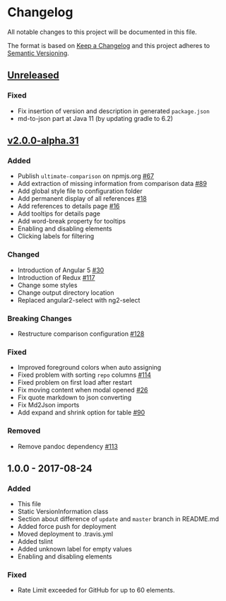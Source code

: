 # Changelog

All notable changes to this project will be documented in this file.

The format is based on [Keep a Changelog](http://keepachangelog.com/en/1.0.0/)
and this project adheres to [Semantic Versioning](http://semver.org/spec/v2.0.0.html).

## [Unreleased]

### Fixed

- Fix insertion of version and description in generated `package.json`
- md-to-json part at Java 11 (by updating gradle to 6.2)

## [v2.0.0-alpha.31]

### Added

- Publish `ultimate-comparison` on npmjs.org [#67](https://github.com/ultimate-comparisons/ultimate-comparison-BASE/issues/67)
- Add extraction of missing information from comparison data [#89](https://github.com/ultimate-comparisons/ultimate-comparison-BASE/issues/89)
- Add global style file to configuration folder
- Add permanent display of all references [#18](https://github.com/ultimate-comparisons/ultimate-comparison-BASE/issues/18)
- Add references to details page [#16](https://github.com/ultimate-comparisons/ultimate-comparison-BASE/issues/16)
- Add tooltips for details page
- Add word-break property for tooltips
- Enabling and disabling elements
- Clicking labels for filtering

### Changed

- Introduction of Angular 5 [#30](https://github.com/ultimate-comparisons/ultimate-comparison-BASE/issues/30)
- Introduction of Redux [#117](https://github.com/ultimate-comparisons/ultimate-comparison-BASE/issues/117)
- Change some styles
- Change output directory location
- Replaced angular2-select with ng2-select

### Breaking Changes

- Restructure comparison configuration [#128](https://github.com/ultimate-comparisons/ultimate-comparison-BASE/issues/128)

### Fixed

- Improved foreground colors when auto assigning
- Fixed problem with sorting `repo` columns [#114](https://github.com/ultimate-comparisons/ultimate-comparison-BASE/issues/114)
- Fixed problem on first load after restart
- Fix moving content when modal opened [#26](https://github.com/ultimate-comparisons/ultimate-comparison-BASE/issues/26)
- Fix quote markdown to json converting
- Fix Md2Json imports
- Add expand and shrink option for table [#90](https://github.com/ultimate-comparisons/ultimate-comparison-BASE/issues/90)

### Removed

- Remove pandoc dependency [#113](https://github.com/ultimate-comparisons/ultimate-comparison-BASE/issues/113)

## 1.0.0 - 2017-08-24

### Added

- This file
- Static VersionInformation class
- Section about difference of `update` and `master` branch in README.md
- Added force push for deployment
- Moved deployment to .travis.yml
- Added tslint
- Added unknown label for empty values
- Enabling and disabling elements

### Fixed

- Rate Limit exceeded for GitHub for up to 60 elements.

[Unreleased]: https://github.com/ultimate-comparisons/ultimate-comparison-BASE/compare/v2.0.0-alpha.31...HEAD
[v2.0.0-alpha.31]: https://github.com/ultimate-comparisons/ultimate-comparison-BASE/compare/1.0.0...v2.0.0-alpha.31
